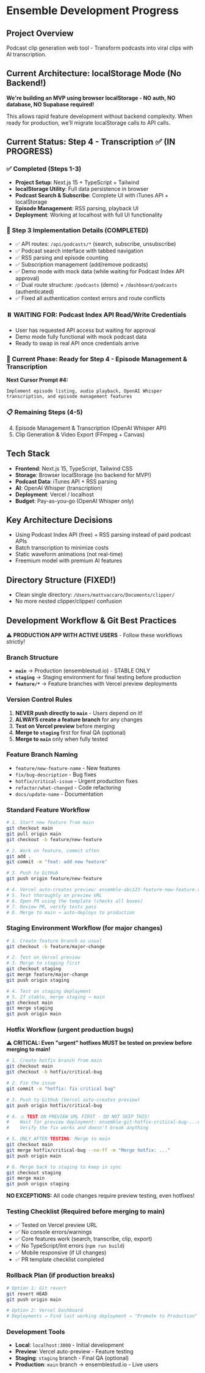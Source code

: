 # Ensemble Development Progress

## Project Overview
Podcast clip generation web tool - Transform podcasts into viral clips with AI transcription.

## Current Architecture: localStorage Mode (No Backend!)

**We're building an MVP using browser localStorage - NO auth, NO database, NO Supabase required!**

This allows rapid feature development without backend complexity. When ready for production, we'll migrate localStorage calls to API calls.

## Current Status: Step 4 - Transcription ✅ (IN PROGRESS)

### ✅ Completed (Steps 1-3)
- **Project Setup**: Next.js 15 + TypeScript + Tailwind
- **localStorage Utility**: Full data persistence in browser
- **Podcast Search & Subscribe**: Complete UI with iTunes API + localStorage
- **Episode Management**: RSS parsing, playback UI
- **Deployment**: Working at localhost with full UI functionality

### 🎯 Step 3 Implementation Details (COMPLETED)
- ✅ API routes: `/api/podcasts/*` (search, subscribe, unsubscribe)
- ✅ Podcast search interface with tabbed navigation
- ✅ RSS parsing and episode counting
- ✅ Subscription management (add/remove podcasts)
- ✅ Demo mode with mock data (while waiting for Podcast Index API approval)
- ✅ Dual route structure: `/podcasts` (demo) + `/dashboard/podcasts` (authenticated)
- ✅ Fixed all authentication context errors and route conflicts

### ⏸️ WAITING FOR: Podcast Index API Read/Write Credentials
- User has requested API access but waiting for approval
- Demo mode fully functional with mock podcast data
- Ready to swap in real API once credentials arrive

### 🔄 Current Phase: Ready for Step 4 - Episode Management & Transcription
**Next Cursor Prompt #4:**
```
Implement episode listing, audio playback, OpenAI Whisper transcription, and episode management features
```

### 📋 Remaining Steps (4-5)
4. Episode Management & Transcription (OpenAI Whisper API)
5. Clip Generation & Video Export (FFmpeg + Canvas)

## Tech Stack
- **Frontend**: Next.js 15, TypeScript, Tailwind CSS
- **Storage**: Browser localStorage (no backend for MVP!)
- **Podcast Data**: iTunes API + RSS parsing
- **AI**: OpenAI Whisper (transcription)
- **Deployment**: Vercel / localhost
- **Budget**: Pay-as-you-go (OpenAI Whisper only)

## Key Architecture Decisions
- Using Podcast Index API (free) + RSS parsing instead of paid podcast APIs
- Batch transcription to minimize costs
- Static waveform animations (not real-time)
- Freemium model with premium AI features

## Directory Structure (FIXED!)
- Clean single directory: `/Users/mattvaccaro/Documents/clipper/`
- No more nested clipper/clipper/ confusion

## Development Workflow & Git Best Practices

⚠️ **PRODUCTION APP WITH ACTIVE USERS** - Follow these workflows strictly!

### Branch Structure
- **`main`** → Production (ensemblestud.io) - STABLE ONLY
- **`staging`** → Staging environment for final testing before production
- **`feature/*`** → Feature branches with Vercel preview deployments

### Version Control Rules
1. **NEVER push directly to `main`** - Users depend on it!
2. **ALWAYS create a feature branch** for any changes
3. **Test on Vercel preview** before merging
4. **Merge to `staging`** first for final QA (optional)
5. **Merge to `main`** only when fully tested

### Feature Branch Naming
- `feature/new-feature-name` - New features
- `fix/bug-description` - Bug fixes
- `hotfix/critical-issue` - Urgent production fixes
- `refactor/what-changed` - Code refactoring
- `docs/update-name` - Documentation

### Standard Feature Workflow
```bash
# 1. Start new feature from main
git checkout main
git pull origin main
git checkout -b feature/new-feature

# 2. Work on feature, commit often
git add .
git commit -m "feat: add new feature"

# 3. Push to GitHub
git push origin feature/new-feature

# 4. Vercel auto-creates preview: ensemble-abc123-feature-new-feature.vercel.app
# 5. Test thoroughly on preview URL
# 6. Open PR using the template (checks all boxes)
# 7. Review PR, verify tests pass
# 8. Merge to main → auto-deploys to production
```

### Staging Environment Workflow (for major changes)
```bash
# 1. Create feature branch as usual
git checkout -b feature/major-change

# 2. Test on Vercel preview
# 3. Merge to staging first
git checkout staging
git merge feature/major-change
git push origin staging

# 4. Test on staging deployment
# 5. If stable, merge staging → main
git checkout main
git merge staging
git push origin main
```

### Hotfix Workflow (urgent production bugs)
⚠️ **CRITICAL: Even "urgent" hotfixes MUST be tested on preview before merging to main!**

```bash
# 1. Create hotfix branch from main
git checkout main
git checkout -b hotfix/critical-bug

# 2. Fix the issue
git commit -m "hotfix: fix critical bug"

# 3. Push to GitHub (Vercel auto-creates preview)
git push origin hotfix/critical-bug

# 4. ⚠️ TEST ON PREVIEW URL FIRST - DO NOT SKIP THIS!
#    Wait for preview deployment: ensemble-git-hotfix-critical-bug-...vercel.app
#    Verify the fix works and doesn't break anything

# 5. ONLY AFTER TESTING: Merge to main
git checkout main
git merge hotfix/critical-bug --no-ff -m "Merge hotfix: ..."
git push origin main

# 6. Merge back to staging to keep in sync
git checkout staging
git merge main
git push origin staging
```

**NO EXCEPTIONS:** All code changes require preview testing, even hotfixes!

### Testing Checklist (Required before merging to main)
- ✅ Tested on Vercel preview URL
- ✅ No console errors/warnings
- ✅ Core features work (search, transcribe, clip, export)
- ✅ No TypeScript/lint errors (`npm run build`)
- ✅ Mobile responsive (if UI changes)
- ✅ PR template checklist completed

### Rollback Plan (if production breaks)
```bash
# Option 1: Git revert
git revert HEAD
git push origin main

# Option 2: Vercel Dashboard
# Deployments → Find last working deployment → "Promote to Production"
```

### Development Tools
- **Local**: `localhost:3000` - Initial development
- **Preview**: Vercel auto-preview - Feature testing
- **Staging**: `staging` branch - Final QA (optional)
- **Production**: `main` branch → ensemblestud.io - Live users